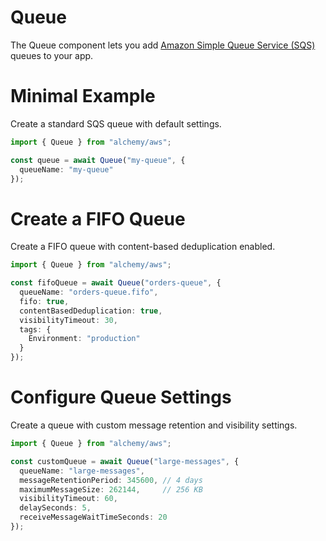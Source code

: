 # Queue

The Queue component lets you add [Amazon Simple Queue Service (SQS)](https://aws.amazon.com/sqs/) queues to your app.

# Minimal Example

Create a standard SQS queue with default settings.

```ts
import { Queue } from "alchemy/aws";

const queue = await Queue("my-queue", {
  queueName: "my-queue"
});
```

# Create a FIFO Queue

Create a FIFO queue with content-based deduplication enabled.

```ts
import { Queue } from "alchemy/aws";

const fifoQueue = await Queue("orders-queue", {
  queueName: "orders-queue.fifo", 
  fifo: true,
  contentBasedDeduplication: true,
  visibilityTimeout: 30,
  tags: {
    Environment: "production"
  }
});
```

# Configure Queue Settings

Create a queue with custom message retention and visibility settings.

```ts
import { Queue } from "alchemy/aws";

const customQueue = await Queue("large-messages", {
  queueName: "large-messages",
  messageRetentionPeriod: 345600, // 4 days
  maximumMessageSize: 262144,     // 256 KB
  visibilityTimeout: 60,
  delaySeconds: 5,
  receiveMessageWaitTimeSeconds: 20
});
```